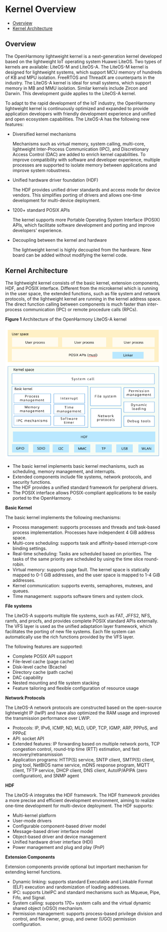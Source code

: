 # Kernel Overview<a name="EN-US_TOPIC_0000001122933245"></a>

-   [Overview](#section6614133913129)
-   [Kernel Architecture](#section827143517385)

## Overview<a name="section6614133913129"></a>

The OpenHarmony lightweight kernel is a next-generation kernel developed based on the lightweight IoT operating system Huawei LiteOS. Two types of kernels are available: LiteOS-M and LiteOS-A. The LiteOS-M kernel is designed for lightweight systems, which support MCU memory of hundreds of KB and MPU isolation. FreeRTOS and ThreadX are counterparts in the industry. The LiteOS-A kernel is ideal for small systems, which support memory in MB and MMU isolation. Similar kernels include Zircon and Darwin. This development guide applies to the LiteOS-A kernel.

To adapt to the rapid development of the IoT industry, the OpenHarmony lightweight kernel is continuously optimized and expanded to provide application developers with friendly development experience and unified and open ecosystem capabilities. The LiteOS-A has the following new features:

-   Diversified kernel mechanisms

    Mechanisms such as virtual memory, system calling, multi-core, lightweight Inter-Process Communication \(IPC\), and Discretionary Access Control \(DAC\) are added to enrich kernel capabilities. To improve compatibility with software and developer experience, multiple processes are supported to isolate memory between applications and improve system robustness.

-   Unified hardware driver foundation \(HDF\)

    The HDF provides unified driver standards and access mode for device vendors. This simplifies porting of drivers and allows one-time development for multi-device deployment.

-   1200+ standard POSIX APIs

    The kernel supports more Portable Operating System Interface \(POSIX\) APIs, which facilitate software development and porting and improve developers' experience.

-   Decoupling between the kernel and hardware

    The lightweight kernel is highly decoupled from the hardware. New board can be added without modifying the kernel code.


## Kernel Architecture<a name="section827143517385"></a>

The lightweight kernel consists of the basic kernel, extension components, HDF, and POSIX interface. Different from the microkernel which is running in the user space, the extended functions, such as file system and network protocols, of the lightweight kernel are running in the kernel address space. The direct function calling between components is much faster than inter-process communication \(IPC\) or remote procedure calls \(RPCs\).

**Figure  1**  Architecture of the OpenHarmony LiteOS-A kernel<a name="fig1216111597122"></a>  


![](figure/en-us_image_0000001191018697.png)

-   The basic kernel implements basic kernel mechanisms, such as scheduling, memory management, and interrupts.
-   Extended components include file systems, network protocols, and security functions.
-   The HDF provides a unified standard framework for peripheral drivers.
-   The POSIX interface allows POSIX-compliant applications to be easily ported to the OpenHarmony.

**Basic Kernel**

The basic kernel implements the following mechanisms:

-   Process management: supports processes and threads and task-based process implementation. Processes have independent 4 GiB address space.
-   Multi-core scheduling: supports task and affinity-based interrupt-core binding settings.
-   Real-time scheduling: Tasks are scheduled based on priorities. The tasks of the same priority are scheduled by using the time slice round-robin.
-   Virtual memory: supports page fault. The kernel space is statically mapped to 0-1 GiB addresses, and the user space is mapped to 1-4 GiB addresses.
-   Kernel communication: supports events, semaphores, mutexes, and queues.
-   Time management: supports software timers and system clock.

**File systems**

The LiteOS-A supports multiple file systems, such as FAT, JFFS2, NFS, ramfs, and procfs, and provides complete POSIX standard APIs externally. The VFS layer is used as the unified adaptation layer framework, which facilitates the porting of new file systems. Each file system can automatically use the rich functions provided by the VFS layer.

The following features are supported:

-   Complete POSIX API support
-   File-level cache \(page cache\)
-   Disk-level cache \(Bcache\)
-   Directory cache \(path cache\)
-   DAC capability
-   Nested mounting and file system stacking
-   Feature tailoring and flexible configuration of resource usage

**Network Protocols**

The LiteOS-A network protocols are constructed based on the open-source lightweight IP \(lwIP\) and have also optimized the RAM usage and improved the transmission performance over LWIP.

-   Protocols: IP, IPv6, ICMP, ND, MLD, UDP, TCP, IGMP, ARP, PPPoS, and PPPoE
-   API: socket API
-   Extended features: IP forwarding based on multiple network ports, TCP congestion control, round-trip time \(RTT\) estimation, and fast recovery/retransmission
-   Application programs: HTTP\(S\) service, SNTP client, SMTP\(S\) client, ping tool, NetBIOS name service, mDNS response program, MQTT client, TFTP service, DHCP client, DNS client, AutoIP/APIPA \(zero configuration\), and SNMP agent

**HDF**

The LiteOS-A integrates the HDF framework. The HDF framework provides a more precise and efficient development environment, aiming to realize one-time development for multi-device deployment. The HDF supports:

-   Multi-kernel platform
-   User-mode drivers
-   Configurable component-based driver model
-   Message-based driver interface model
-   Object-based driver and device management
-   Unified hardware driver interface \(HDI\)
-   Power management and plug and play \(PnP\)

**Extension Components**

Extension components provide optional but important mechanism for extending kernel functions.

-   Dynamic linking: supports standard Executable and Linkable Format \(ELF\) execution and randomization of loading addresses.
-   IPC: supports LiteIPC and standard mechanisms such as Mqueue, Pipe, Fifo, and Signal.
-   System calling: supports 170+ system calls and the virtual dynamic shared object \(vDSO\) mechanism.
-   Permission management: supports process-based privilege division and control, and file owner, group, and owner \(UGO\) permission configuration.

